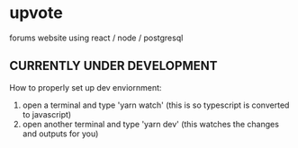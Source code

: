 # upvote
forums website using react / node / postgresql

## CURRENTLY UNDER DEVELOPMENT

How to properly set up dev enviornment:

1. open a terminal and type 'yarn watch'
    (this is so typescript is converted to javascript)
2. open another terminal and type 'yarn dev'
    (this watches the changes and outputs for you)
